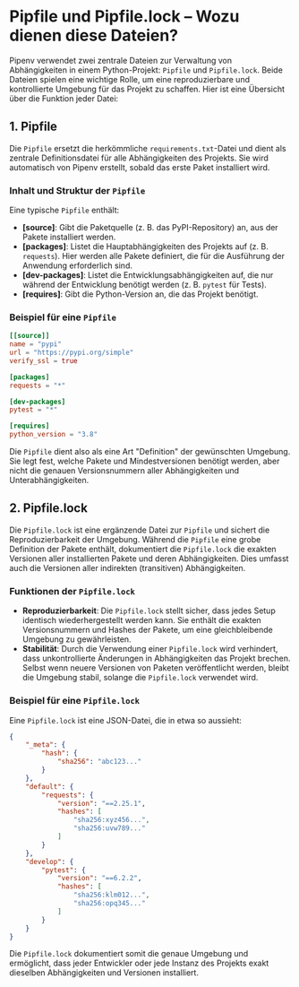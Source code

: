 # Pipfile und Pipfile.lock – Wozu dienen diese Dateien?

Pipenv verwendet zwei zentrale Dateien zur Verwaltung von Abhängigkeiten in einem Python-Projekt: `Pipfile` und `Pipfile.lock`. Beide Dateien spielen eine wichtige Rolle, um eine reproduzierbare und kontrollierte Umgebung für das Projekt zu schaffen. Hier ist eine Übersicht über die Funktion jeder Datei:

## 1. Pipfile

Die `Pipfile` ersetzt die herkömmliche `requirements.txt`-Datei und dient als zentrale Definitionsdatei für alle Abhängigkeiten des Projekts. Sie wird automatisch von Pipenv erstellt, sobald das erste Paket installiert wird.

### Inhalt und Struktur der `Pipfile`

Eine typische `Pipfile` enthält:

- **[source]**: Gibt die Paketquelle (z. B. das PyPI-Repository) an, aus der Pakete installiert werden.
- **[packages]**: Listet die Hauptabhängigkeiten des Projekts auf (z. B. `requests`). Hier werden alle Pakete definiert, die für die Ausführung der Anwendung erforderlich sind.
- **[dev-packages]**: Listet die Entwicklungsabhängigkeiten auf, die nur während der Entwicklung benötigt werden (z. B. `pytest` für Tests).
- **[requires]**: Gibt die Python-Version an, die das Projekt benötigt.

### Beispiel für eine `Pipfile`

```toml
[[source]]
name = "pypi"
url = "https://pypi.org/simple"
verify_ssl = true

[packages]
requests = "*"

[dev-packages]
pytest = "*"

[requires]
python_version = "3.8"
```

Die `Pipfile` dient also als eine Art "Definition" der gewünschten Umgebung. Sie legt fest, welche Pakete und Mindestversionen benötigt werden, aber nicht die genauen Versionsnummern aller Abhängigkeiten und Unterabhängigkeiten.

## 2. Pipfile.lock

Die `Pipfile.lock` ist eine ergänzende Datei zur `Pipfile` und sichert die Reproduzierbarkeit der Umgebung. Während die `Pipfile` eine grobe Definition der Pakete enthält, dokumentiert die `Pipfile.lock` die exakten Versionen aller installierten Pakete und deren Abhängigkeiten. Dies umfasst auch die Versionen aller indirekten (transitiven) Abhängigkeiten.

### Funktionen der `Pipfile.lock`

- **Reproduzierbarkeit**: Die `Pipfile.lock` stellt sicher, dass jedes Setup identisch wiederhergestellt werden kann. Sie enthält die exakten Versionsnummern und Hashes der Pakete, um eine gleichbleibende Umgebung zu gewährleisten.
- **Stabilität**: Durch die Verwendung einer `Pipfile.lock` wird verhindert, dass unkontrollierte Änderungen in Abhängigkeiten das Projekt brechen. Selbst wenn neuere Versionen von Paketen veröffentlicht werden, bleibt die Umgebung stabil, solange die `Pipfile.lock` verwendet wird.

### Beispiel für eine `Pipfile.lock`

Eine `Pipfile.lock` ist eine JSON-Datei, die in etwa so aussieht:

```json
{
    "_meta": {
        "hash": {
            "sha256": "abc123..."
        }
    },
    "default": {
        "requests": {
            "version": "==2.25.1",
            "hashes": [
                "sha256:xyz456...",
                "sha256:uvw789..."
            ]
        }
    },
    "develop": {
        "pytest": {
            "version": "==6.2.2",
            "hashes": [
                "sha256:klm012...",
                "sha256:opq345..."
            ]
        }
    }
}
```

Die `Pipfile.lock` dokumentiert somit die genaue Umgebung und ermöglicht, dass jeder Entwickler oder jede Instanz des Projekts exakt dieselben Abhängigkeiten und Versionen installiert.
